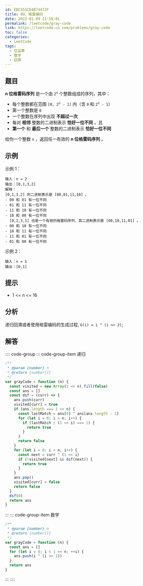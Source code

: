 ```yaml
---
id: EBC551CD4B74472F
title: 89、格雷编码
date: 2022-01-09 21:58:01
permalink: /leetcode/gray-code
link: https://leetcode-cn.com/problems/gray-code
toc: false
categories:
  - LeetCode
tags:
  - 位运算
  - 数学
  - 回溯
---
```


<Level type='medium'/>

## 题目

**n 位格雷码序列** 是一个由 <code>2<sup>n</sup></code> 个整数组成的序列，其中：

- 每个整数都在范围 <code>[0, 2<sup>n</sup> - 1]</code> 内（含 `0` 和 <code>2<sup>n</sup> - 1</code>）
- 第一个整数是 `0`
- 一个整数在序列中出现 **不超过一次**
- 每对 **相邻** 整数的二进制表示 **恰好一位不同** ，且
- **第一个** 和 **最后一个** 整数的二进制表示 **恰好一位不同**

给你一个整数 `n` ，返回任一有效的 **n 位格雷码序列** 。

## 示例

示例 1：

```text
输入：n = 2
输出：[0,1,3,2]
解释：
[0,1,3,2] 的二进制表示是 [00,01,11,10] 。
- 00 和 01 有一位不同
- 01 和 11 有一位不同
- 11 和 10 有一位不同
- 10 和 00 有一位不同
  [0,2,3,1] 也是一个有效的格雷码序列，其二进制表示是 [00,10,11,01] 。
- 00 和 10 有一位不同
- 10 和 11 有一位不同
- 11 和 01 有一位不同
- 01 和 00 有一位不同
```

示例 2：

```text
输入：n = 1
输出：[0,1]
```

## 提示

- 1 <= n <= 16

## 分析

递归回溯或者使用格雷编码的生成过程, `G(i) = i ^ (i >> 2)`;

## 解答

:::: code-group
::: code-group-item 递归

```javascript
/**
 * @param {number} n
 * @return {number[]}
 */
var grayCode = function (n) {
  const visited = new Array(1 << n).fill(false)
  const ans = []
  const dsf = (curr) => {
    ans.push(curr)
    visited[curr] = true
    if (ans.length === 1 << n) {
      const lastMatch = ans[0] ^ ans[ans.length - 1]
      for (let i = 0; i < n; i++) {
        if (lastMatch / (1 << i) === 1) {
          return true
        }
      }
      return false
    }
    for (let i = 0; i < n; i++) {
      const next = curr ^ (1 << i)
      if (!visited[next] && dsf(next)) {
        return true
      }
    }
    ans.pop()
    visited[curr] = false
    return false
  }
  dsf(0)
  return ans
}
```

:::
::: code-group-item 数学

```javascript
/**
 * @param {number} n
 * @return {number[]}
 */
var grayCode = function (n) {
  const ans = []
  for (let i = 0; i < 1 << n; ++i) {
    ans.push(i ^ (i >> 1))
  }
  return ans
}
```

:::
::::
